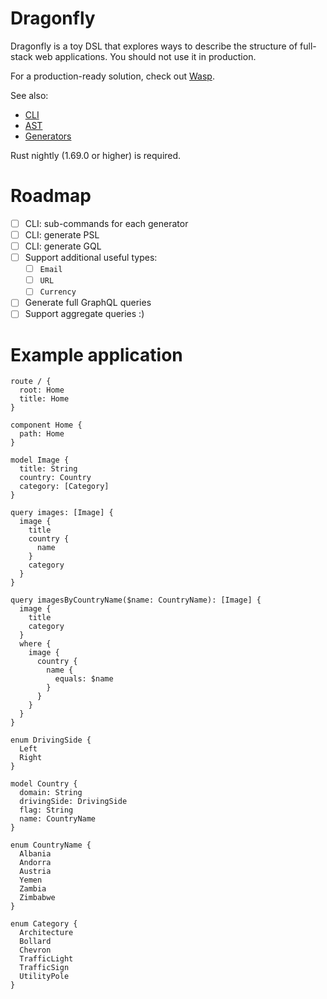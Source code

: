 # Dragonfly

Dragonfly is a toy DSL that explores ways to describe the structure of full-stack web applications. You should not use it in production.

For a production-ready solution, check out [Wasp](https://wasp-lang.dev/).

See also:

- [CLI](src/bin/README.md)
- [AST](src/ast/README.md)
- [Generators](src/generator/README.md)

Rust nightly (1.69.0 or higher) is required.

# Roadmap

- [ ] CLI: sub-commands for each generator
- [ ] CLI: generate PSL
- [ ] CLI: generate GQL
- [ ] Support additional useful types:
  - [ ] `Email`
  - [ ] `URL`
  - [ ] `Currency`
- [ ] Generate full GraphQL queries
- [ ] Support aggregate queries :)

# Example application

```dfly
route / {
  root: Home
  title: Home
}

component Home {
  path: Home
}

model Image {
  title: String
  country: Country
  category: [Category]
}

query images: [Image] {
  image {
    title
    country {
      name
    }
    category
  }
}

query imagesByCountryName($name: CountryName): [Image] {
  image {
    title
    category
  }
  where {
    image {
      country {
        name {
          equals: $name
        }
      }
    }
  }
}

enum DrivingSide {
  Left
  Right
}

model Country {
  domain: String
  drivingSide: DrivingSide
  flag: String
  name: CountryName
}

enum CountryName {
  Albania
  Andorra
  Austria
  Yemen
  Zambia
  Zimbabwe
}

enum Category {
  Architecture
  Bollard
  Chevron
  TrafficLight
  TrafficSign
  UtilityPole
}
```